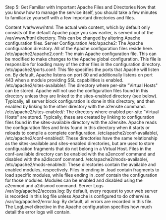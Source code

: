 Step 5: Get Familiar with Important Apache Files and Directories
Now that you know how to manage the service itself, you should take a few minutes to familiarize yourself with a few important directories and files.

Content
/var/www/html: The actual web content, which by default only consists of the default Apache page you saw earlier, is served out of the /var/www/html directory. This can be changed by altering Apache configuration files.
Server Configuration
/etc/apache2: The Apache configuration directory. All of the Apache configuration files reside here.
/etc/apache2/apache2.conf: The main Apache configuration file. This can be modified to make changes to the Apache global configuration. This file is responsible for loading many of the other files in the configuration directory.
/etc/apache2/ports.conf: This file specifies the ports that Apache will listen on. By default, Apache listens on port 80 and additionally listens on port 443 when a module providing SSL capabilities is enabled.
/etc/apache2/sites-available/: The directory where per-site "Virtual Hosts" can be stored. Apache will not use the configuration files found in this directory unless they are linked to the sites-enabled directory (see below). Typically, all server block configuration is done in this directory, and then enabled by linking to the other directory with the a2ensite command.
/etc/apache2/sites-enabled/: The directory where enabled per-site "Virtual Hosts" are stored. Typically, these are created by linking to configuration files found in the sites-available directory with the a2ensite. Apache reads the configuration files and links found in this directory when it starts or reloads to compile a complete configuration.
/etc/apache2/conf-available/, /etc/apache2/conf-enabled/: These directories have the same relationship as the sites-available and sites-enabled directories, but are used to store configuration fragments that do not belong in a Virtual Host. Files in the conf-available directory can be enabled with the a2enconf command and disabled with the a2disconf command.
/etc/apache2/mods-available/, /etc/apache2/mods-enabled/: These directories contain the available and enabled modules, respectively. Files in ending in .load contain fragments to load specific modules, while files ending in .conf contain the configuration for those modules. Modules can be enabled and disabled using the a2enmod and a2dismod command.
Server Logs
/var/log/apache2/access.log: By default, every request to your web server is recorded in this log file unless Apache is configured to do otherwise.
/var/log/apache2/error.log: By default, all errors are recorded in this file. The LogLevel directive in the Apache configuration specifies how much detail the error logs will contain.
